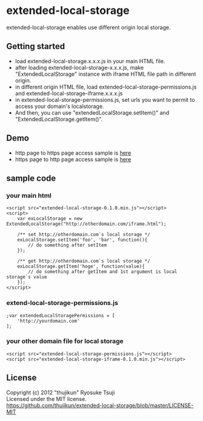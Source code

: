 # extended-local-storage
extended-local-storage enables use different origin local storage.

## Getting started
* load extended-local-storage.x.x.x.js in your main HTML file.
* after loading extended-local-storage-x.x.x.js, make "ExtendedLocalStorage" instance with iframe HTML file path in different origin.
* in different origin HTML file, load extended-local-storage-permissions.js and extended-local-storage-iframe.x.x.x.js
* in extended-local-storage-permissions.js, set urls you want to permit to access your domain's localstorage.
* And then, you can use "extendedLocalStorage.setItem()" and "ExtendedLocalStorage.getItem()".

## Demo
* http page to https page access sample is [here](http://kabocha.orz.hm/test/extended-local-storage.html)
* https page to http page access sample is [here](https://kabocha.orz.hm/extended-local-storage.html)

## sample code

### your main html
```shell
<script src="extended-local-storage-0.1.0.min.js"></script>
<script>
    var exLocalStorage = new ExtendedLocalStorage("http://otherdomain.com/iframe.html");

    /** set http://otherdomain.com`s local storage */
    exLocalStorage.setItem('foo', 'bar', function(){
        // do something after setItem
    });

    /** get http://otherdomain.com`s local storage */
    exLocalStorage.getItem('hoge', function(value){
        // do something after getItem and 1st argument is local storage`s value
    });
</script>
```
### extend-local-storage-permissions.js
```shell
;var extendedLocalStoragePermissions = [
    'http://yourdomain.com'
];
```
### your other domain file for local storage
```shell
<script src="extended-local-storage-permissions.js"></script>
<script src="extended-local-storage-iframe-0.1.0.min.js"></script>
```

## License
Copyright (c) 2012 "thujikun" Ryosuke Tsuji  
Licensed under the MIT license.  
<https://github.com/thujikun/extended-local-storage/blob/master/LICENSE-MIT>
